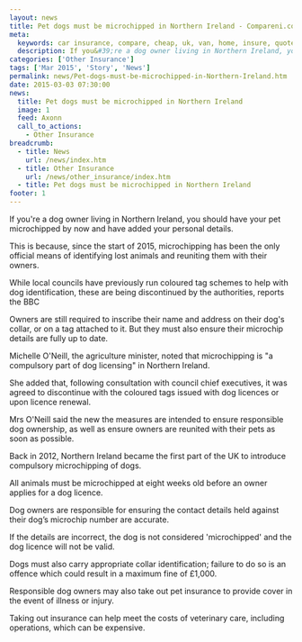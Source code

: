 ```yaml
---
layout: news
title: Pet dogs must be microchipped in Northern Ireland - Compareni.com
meta:
  keywords: car insurance, compare, cheap, uk, van, home, insure, quotes, online, comparison, bike, loans, life
  description: If you&#39;re a dog owner living in Northern Ireland, you should have your pet microchipped by now and have added your personal details
categories: ['Other Insurance']
tags: ['Mar 2015', 'Story', 'News']
permalink: news/Pet-dogs-must-be-microchipped-in-Northern-Ireland.htm
date: 2015-03-03 07:30:00
news:
  title: Pet dogs must be microchipped in Northern Ireland
  image: 1
  feed: Axonn
  call_to_actions:
    - Other Insurance
breadcrumb:
  - title: News
    url: /news/index.htm
  - title: Other Insurance
    url: /news/other_insurance/index.htm
  - title: Pet dogs must be microchipped in Northern Ireland
footer: 1
---
```


If you&#39;re a dog owner living in Northern Ireland, you should have your pet microchipped by now and have added your personal details.

This is because, since the start of 2015, microchipping has been the only official means of identifying lost animals and reuniting them with their owners.

While local councils have previously run coloured tag schemes to help with dog identification, these are being discontinued by the authorities, reports the BBC

Owners are still required to inscribe their name and address on their dog&#39;s collar, or on a tag attached to it. But they must also ensure their microchip details are fully up to date.

Michelle O&#39;Neill, the agriculture minister, noted that microchipping is &quot;a compulsory part of dog licensing&quot; in Northern Ireland.

She added that, following consultation with council chief executives, it was agreed to discontinue with the coloured tags issued with dog licences or upon licence renewal.

Mrs O&#39;Neill said the new the measures are intended to ensure responsible dog ownership, as well as ensure owners are reunited with their pets as soon as possible.

Back in 2012, Northern Ireland became the first part of the UK to introduce compulsory microchipping of dogs.

All animals must be microchipped at eight weeks old before an owner applies for a dog licence.

Dog owners are responsible for ensuring the contact details held against their dog&rsquo;s microchip number are accurate.

If the details are incorrect, the dog is not considered &#39;microchipped&#39; and the dog licence will not be valid.

Dogs must also carry appropriate collar identification; failure to do so is an offence which could result in a maximum fine of &pound;1,000.

Responsible dog owners may also take out pet insurance to provide cover in the event of illness or injury.

Taking out insurance can help meet the costs of veterinary care, including operations, which can be expensive.
